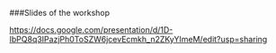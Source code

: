 ###Slides of the workshop

https://docs.google.com/presentation/d/1D-IbPQ8q3IPazjPh0ToSZW6jcevEcmkh_n2ZKyYImeM/edit?usp=sharing